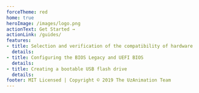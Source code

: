 ```yaml
---
forceTheme: red
home: true
heroImage: /images/logo.png
actionText: Get Started →
actionLink: /guides/
features:
- title: Selection and verification of the compatibility of hardware
  details: 
- title: Configuring the BIOS Legacy and UEFI BIOS
  details: 
- title: Creating a bootable USB flash drive
  details: 
footer: MIT Licensed | Copyright © 2019 The UzAnimation Team
---
```

